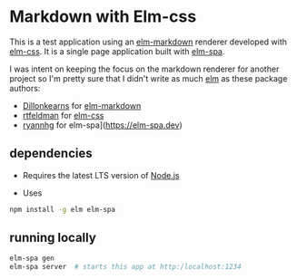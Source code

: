 # Markdown with Elm-css

This is a test application using an
[elm-markdown](https://package.elm-lang.org/packages/dillonkearns/elm-markdown/latest/)
renderer developed with
[elm-css](https://package.elm-lang.org/packages/rtfeldman/elm-css/latest/).
It is a single page application built with
[elm-spa](https://elm-spa.dev).


I was intent on keeping the focus on the markdown renderer for another
project so I'm pretty sure that I didn't write as much
[elm](https://elm-lang.org/) as these package authors:

 - [Dillonkearns](https://github.com/dillonkearns)
   for [elm-markdown](https://package.elm-lang.org/packages/dillonkearns/elm-markdown/latest/)
 - [rtfeldman](https://github.com/dillonkearns)
   for [elm-css](https://package.elm-lang.org/packages/rtfeldman/elm-css/latest/)
 - [ryannhg](https://github.com/ryannhg/elm-spa) for
   elm-spa](https://elm-spa.dev)

## dependencies

 - Requires the latest LTS version of [Node.js](https://nodejs.org/)

 - Uses

```bash
npm install -g elm elm-spa
```

## running locally

```bash
elm-spa gen
elm-spa server  # starts this app at http:/localhost:1234
```
